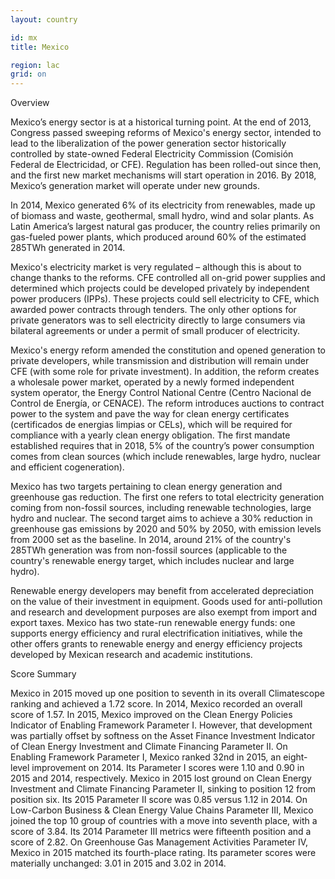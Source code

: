 ```yaml
---
layout: country

id: mx
title: Mexico

region: lac
grid: on
---
```

Overview

Mexico’s energy sector is at a historical turning point. At the end of 2013, Congress passed sweeping reforms of Mexico's energy sector, intended to lead to the liberalization of the power generation sector historically controlled by state-owned Federal Electricity Commission (Comisión Federal de Electricidad, or CFE). Regulation has been rolled-out since then, and the first new market mechanisms will start operation in 2016. By 2018, Mexico’s generation market will operate under new grounds. 

In 2014, Mexico generated 6% of its electricity from renewables, made up of biomass and waste, geothermal, small hydro, wind and solar plants. As Latin America’s largest natural gas producer, the country relies primarily on gas-fueled power plants, which produced around 60% of the estimated 285TWh generated in 2014.

Mexico's electricity market is very regulated – although this is about to change thanks to the reforms.  CFE controlled all on-grid power supplies and determined which projects could be developed privately by independent power producers (IPPs). These projects could sell electricity to CFE, which awarded power contracts through tenders. The only other options for private generators was to sell electricity directly to large consumers via bilateral agreements or under a permit of small producer of electricity. 

Mexico's energy reform amended the constitution and opened generation to private developers, while transmission and distribution will remain under CFE (with some role for private investment). In addition, the reform creates a wholesale power market, operated by a newly formed independent system operator, the Energy Control National Centre (Centro Nacional de Control de Energía, or CENACE). The reform introduces auctions to contract power to the system and pave the way for clean energy certificates (certificados de energias limpias or CELs), which will be required for compliance with a yearly clean energy obligation. The first mandate established requires that in 2018, 5% of the country’s power consumption comes from clean sources (which include renewables, large hydro, nuclear and efficient cogeneration). 

Mexico has two targets pertaining to clean energy generation and greenhouse gas reduction. The first one refers to total electricity generation coming from non-fossil sources, including renewable technologies, large hydro and nuclear. The second target aims to achieve a 30% reduction in greenhouse gas emissions by 2020 and 50% by 2050, with emission levels from 2000 set as the baseline. In 2014, around 21% of the country's 285TWh generation was from non-fossil sources (applicable to the country's renewable energy target, which includes nuclear and large hydro). 

Renewable energy developers may benefit from accelerated depreciation on the value of their investment in equipment. Goods used for anti-pollution and research and development purposes are also exempt from import and export taxes. Mexico has two state-run renewable energy funds: one supports energy efficiency and rural electrification initiatives, while the other offers grants to renewable energy and energy efficiency projects developed by Mexican research and academic institutions.






Score Summary

Mexico in 2015 moved up one position to seventh in its overall Climatescope ranking and achieved a 1.72 score. In 2014, Mexico recorded an overall score of 1.57.
In 2015, Mexico improved on the Clean Energy Policies Indicator of Enabling Framework Parameter I. However, that development was partially offset by softness on the Asset Finance Investment Indicator of Clean Energy Investment and Climate Financing Parameter II.
On Enabling Framework Parameter I, Mexico ranked 32nd in 2015, an eight-level improvement on 2014. Its Parameter I scores were 1.10 and 0.90 in 2015 and 2014, respectively.
Mexico in 2015 lost ground on Clean Energy Investment and Climate Financing Parameter II, sinking to position 12 from position six. Its 2015 Parameter II score was 0.85 versus 1.12 in 2014.
On Low-Carbon Business & Clean Energy Value Chains Parameter III, Mexico joined the top 10 group of countries with a move into seventh place, with a score of 3.84. Its 2014 Parameter III metrics were fifteenth position and a score of 2.82.
On Greenhouse Gas Management Activities Parameter IV, Mexico in 2015 matched its fourth-place rating. Its parameter scores were materially unchanged: 3.01 in 2015 and 3.02 in 2014.
